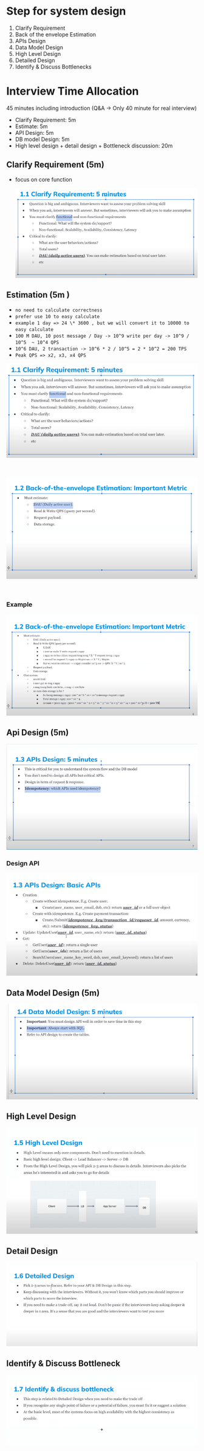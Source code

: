 # Step for system design

1. Clarify Requirement
2. Back of the envelope Estimation
3. APIs Design
4. Data Model Design
5. High Level Design
6. Detailed Design
7. Identify & Discuss Bottlenecks

# Interview Time Allocation

45 minutes including introduction (Q&A -> Only 40 minute for real interview) <br>

- Clarify Requirement: 5m
- Estimate: 5m
- API Design: 5m
- DB model Design: 5m
- High level design + detail design + Bottleneck discussion: 20m

## Clarify Requirement (5m)

- focus on core function

  ![](./images/Screenshot_11.png)

## Estimation (5m )

- `no need to calculate correctness`
- `prefer use 10 to easy calculate`
- `example 1 day => 24 \* 3600 , but we will convert it to 10000 to easy calculate`
- `100 M DAU, 10 post message / Day -> 10^9 write per day -> 10^9 / 10^5  ~ 10^4 QPS`
- `10^6 DAU, 2 transaction -> 10^6 * 2 / 10^5 = 2 * 10^2 = 200 TPS `
- `Peak QPS => x2, x3, x4 QPS`

![](./images/Screenshot_11.png)

<br>

![](./images/Screenshot_2.png)

<br>

### Example

![](./images/Screenshot_3.png)

## Api Design (5m)

![](./images/Screenshot_4.png)

### Design API

![](./images/Screenshot_5.png)

## Data Model Design (5m)

![](./images/Screenshot_6.png)

## High Level Design

![](./images/Screenshot_7.png)

## Detail Design

![](./images/Screenshot_8.png)

## Identify & Discuss Bottleneck

![](./images/Screenshot_9.png)
